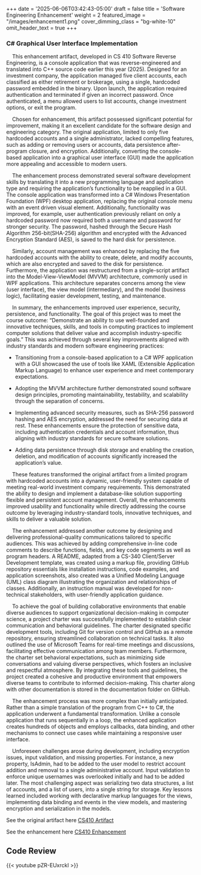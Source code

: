 +++
date = '2025-06-06T03:42:43-05:00'
draft = false
title = 'Software Engineering Enhancement'
weight = 2
featured_image = "/images/enhancement1.png"
cover_dimming_class = "bg-white-10"
omit_header_text = true
+++
### C# Graphical User Interface Implementation

<!--more-->

&nbsp;&nbsp;&nbsp;&nbsp;This enhancement artifact, developed in CS 410 Software Reverse Engineering, is a console application that was reverse-engineered and translated into C++ source code earlier this year (2025). Designed for an investment company, the application managed five client accounts, each classified as either retirement or brokerage, using a single, hardcoded password embedded in the binary. Upon launch, the application required authentication and terminated if given an incorrect password. Once authenticated, a menu allowed users to list accounts, change investment options, or exit the program. 

&nbsp;&nbsp;&nbsp;&nbsp;Chosen for enhancement, this artifact possessed significant potential for improvement, making it an excellent candidate for the software design and engineering category. The original application, limited to only five hardcoded accounts and a single administrator, lacked compelling features, such as adding or removing users or accounts, data persistence after-program closure, and encryption. Additionally, converting the console-based application into a graphical user interface (GUI) made the application more appealing and accessible to modern users. 

&nbsp;&nbsp;&nbsp;&nbsp;The enhancement process demonstrated several software development skills by translating it into a new programming language and application type and requiring the application’s functionality to be reapplied in a GUI. The console application was transformed into a C# Windows Presentation Foundation (WPF) desktop application, replacing the original console menu with an event driven visual element. Additionally, functionality was improved, for example, user authentication previously reliant on only a hardcoded password now required both a username and password for stronger security. The password, hashed through the Secure Hash Algorithm 256-bit(SHA-256) algorithm and encrypted with the Advanced Encryption Standard (AES), is saved to the hard disk for persistence.

&nbsp;&nbsp;&nbsp;&nbsp;Similarly, account management was enhanced by replacing the five hardcoded accounts with the ability to create, delete, and modify accounts, which are also encrypted and saved to the disk for persistence. Furthermore, the application was restructured from a single-script artifact into the Model-View-ViewModel (MVVM) architecture, commonly used in WPF applications. This architecture separates concerns among the view (user interface), the view model (intermediary), and the model (business logic), facilitating easier development, testing, and maintenance. 

&nbsp;&nbsp;&nbsp;&nbsp;In summary, the enhancements improved user experience, security, persistence, and functionality. The goal of this project was to meet the course outcome: “Demonstrate an ability to use well-founded and innovative techniques, skills, and tools in computing practices to implement computer solutions that deliver value and accomplish industry-specific goals.” This was achieved through several key improvements aligned with industry standards and modern software engineering practices: 

- Transitioning from a console-based application to a C# WPF application with a GUI showcased the use of tools like XAML (Extensible Application Markup Language) to enhance user experience and meet contemporary expectations. 

- Adopting the MVVM architecture further demonstrated sound software design principles, promoting maintainability, testability, and scalability through the separation of concerns. 

- Implementing advanced security measures, such as SHA-256 password hashing and AES encryption, addressed the need for securing data at rest. These enhancements ensure the protection of sensitive data, including authentication credentials and account information, thus aligning with industry standards for secure software solutions. 

- Adding data persistence through disk storage and enabling the creation, deletion, and modification of accounts significantly increased the application’s value. 

&nbsp;&nbsp;&nbsp;&nbsp;These features transformed the original artifact from a limited program with hardcoded accounts into a dynamic, user-friendly system capable of meeting real-world investment company requirements. This demonstrated the ability to design and implement a database-like solution supporting flexible and persistent account management. Overall, the enhancements improved usability and functionality while directly addressing the course outcome by leveraging industry-standard tools, innovative techniques, and skills to deliver a valuable solution. 

&nbsp;&nbsp;&nbsp;&nbsp;The enhancement addressed another outcome by designing and delivering professional-quality communications tailored to specific audiences. This was achieved by adding comprehensive in-line code comments to describe functions, fields, and key code segments as well as program headers. A README, adapted from a CS-340 Client/Server Development template, was created using a markup file, providing GitHub repository essentials like installation instructions, code examples, and application screenshots, also created was a Unified Modeling Language (UML) class diagram illustrating the organization and relationships of classes. Additionally, an instruction manual was developed for non-technical stakeholders, with user-friendly application guidance.

&nbsp;&nbsp;&nbsp;&nbsp;To achieve the goal of building collaborative environments that enable diverse audiences to support organizational decision-making in computer science, a project charter was successfully implemented to establish clear communication and behavioral guidelines. The charter designated specific development tools, including Git for version control and GitHub as a remote repository, ensuring streamlined collaboration on technical tasks. It also outlined the use of Microsoft Teams for real-time meetings and discussions, facilitating effective communication among team members. Furthermore, the charter set behavioral expectations, such as minimizing side conversations and valuing diverse perspectives, which fosters an inclusive and respectful atmosphere. By integrating these tools and guidelines, the project created a cohesive and productive environment that empowers diverse teams to contribute to informed decision-making. This charter along with other documentation is stored in the documentation folder on GitHub.

&nbsp;&nbsp;&nbsp;&nbsp;The enhancement process was more complex than initially anticipated. Rather than a simple translation of the program from C++ to C#, the application underwent a fundamental transformation. Unlike a console application that runs sequentially in a loop, the enhanced application creates hundreds of objects and employs callbacks, data binding, and other mechanisms to connect use cases while maintaining a responsive user interface. 

&nbsp;&nbsp;&nbsp;&nbsp;Unforeseen challenges arose during development, including encryption issues, input validation, and missing properties. For instance, a new property, IsAdmin, had to be added to the user model to restrict account addition and removal to a single administrative account. Input validation to enforce unique usernames was overlooked initially and had to be added later. The most challenging aspect was serializing two data structures, a list of accounts, and a list of users, into a single string for storage. Key lessons learned included working with declarative markup languages for the views, implementing data binding and events in the view models, and mastering encryption and serialization in the models.

See the original artifact here [CS410 Artifact](https://github.com/mufg80/CS_410_ReverseEngineering)

See the enhancement here [CS410 Enhancement](https://github.com/mufg80/CS410_Enhancement_InvestmentAccounts)

## **Code Review**

{{< youtube pZR-EUxrckI >}}